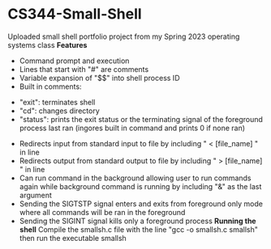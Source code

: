 # CS344-Small-Shell
Uploaded small shell portfolio project from my Spring 2023 operating systems class
**Features**
* Command prompt and execution
* Lines that start with "#" are comments
* Variable expansion of "$$" into shell process ID
* Built in comments:
-   "exit": terminates shell
-   "cd": changes directory
-   "status": prints the exit status or the terminating signal of the foreground process last ran (ingores built in command and prints 0 if none ran)
* Redirects input from standard input to file by including " < [file_name] " in line
* Redirects output from standard output to file by including " > [file_name] " in line
* Can run command in the background allowing user to run commands again while background command is running by including "&" as the last argument
* Sending the SIGTSTP signal enters and exits from foreground only mode where all commands will be ran in the foreground
* Sending the SIGINT signal kills only a foreground process
**Running the shell**
Compile the smallsh.c file with the line "gcc -o smallsh.c smallsh" then run the executable smallsh
